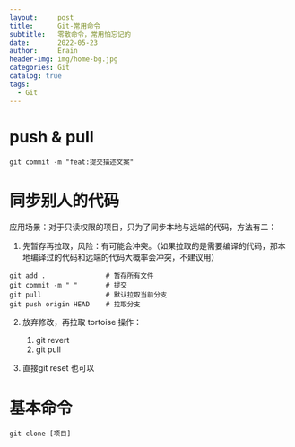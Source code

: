 ```yaml
---
layout:     post
title:      Git-常用命令
subtitle:   零散命令，常用怕忘记的
date:       2022-05-23
author:     Erain
header-img: img/home-bg.jpg
categories: Git
catalog: true
tags:
  - Git
---
```


# push & pull

```gitexclude
git commit -m "feat:提交描述文案"
```

# 同步别人的代码

应用场景：对于只读权限的项目，只为了同步本地与远端的代码，方法有二：

1. 先暂存再拉取，风险：有可能会冲突。（如果拉取的是需要编译的代码，那本地编译过的代码和远端的代码大概率会冲突，不建议用）

```
git add .               # 暂存所有文件
git commit -m " "       # 提交
git pull                # 默认拉取当前分支
git push origin HEAD    # 拉取分支
```

2. 放弃修改，再拉取
   tortoise 操作：
    1. git revert
    1. git pull

3. 直接git reset 也可以

# 基本命令

```
git clone [项目]
```